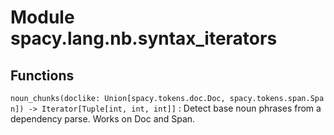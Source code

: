 Module spacy.lang.nb.syntax_iterators
=====================================

Functions
---------

    
`noun_chunks(doclike: Union[spacy.tokens.doc.Doc, spacy.tokens.span.Span]) ‑> Iterator[Tuple[int, int, int]]`
:   Detect base noun phrases from a dependency parse. Works on Doc and Span.